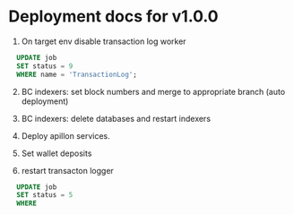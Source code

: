 # Deployment docs for v1.0.0

1. On target env disable transaction log worker

```sql
  UPDATE job
  SET status = 9
  WHERE name = 'TransactionLog';
```

2. BC indexers: set block numbers and merge to appropriate branch (auto deployment)

3. BC indexers: delete databases and restart indexers

4. Deploy apillon services.

5. Set wallet deposits

6. restart transacton logger

```sql
  UPDATE job
  SET status = 5
  WHERE
```
